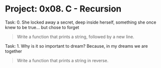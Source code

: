 # Project: 0x08. C - Recursion
Task: 0. She locked away a secret, deep inside herself, something she once knew to be true... but chose to forget
> Write a function that prints a string, followed by a new line.

Task: 1. Why is it so important to dream? Because, in my dreams we are together
> Write a function that prints a string in reverse. 
